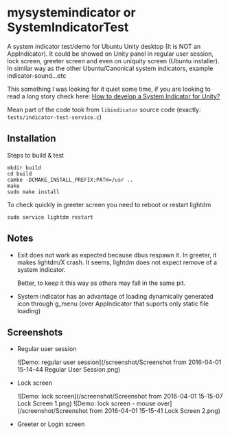 # mysystemindicator or SystemIndicatorTest

A system indicator test/demo for Ubuntu Unity desktop (It is NOT an AppIndicator). It could be showed on Unity panel in regular user session, lock screen, greeter screen and even on uniquity screen (Ubuntu installer). In similar way as the other Ubuntu/Canonical system indicators, example indicator-sound...etc

This something I was looking for it quiet some time, if you are looking to read a long story check here: [How to develop a System Indicator for Unity?](https://askubuntu.com/questions/690769/how-to-develop-a-system-indicator-for-unity)

Mean part of the code took from `libindicator` source code (exactly: `tests/indicator-test-service.c`)

## Installation

Steps to build & test

    mkdir build
    cd build
    camke -DCMAKE_INSTALL_PREFIX:PATH=/usr ..
    make
    sudo make install

To check quickly in greeter screen you need to reboot or restart lightdm

    sudo service lightdm restart

## Notes

- Exit does not work as expected because dbus respawn it. In greeter, it makes lightdm/X crash. It seems, lightdm does not expect remove of a system indicator.

    Better, to keep it this way as others may fall in the same pit.

- System indicator has an advantage of loading dynamically generated icon through g_menu (over AppIndicator that suports only static file loading)

## Screenshots

- Regular user session

    ![Demo: regular user session](/screenshot/Screenshot from 2016-04-01 15-14-44 Regular User Session.png)

- Lock screen

    ![Demo: lock screen](/screenshot/Screenshot from 2016-04-01 15-15-07 Lock Screen 1.png)
    ![Demo: lock screen - mouse over](/screenshot/Screenshot from 2016-04-01 15-15-41 Lock Screen 2.png)
    
- Greeter or Login screen
